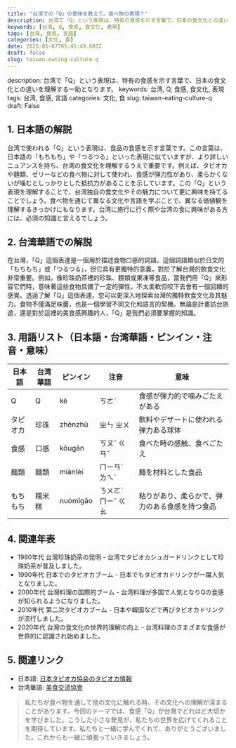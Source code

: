 ```yaml
---
title: "台湾での「Q」の意味を教えて。食べ物の表現？"
description: 台湾で「Q」という表現は、特有の食感を示す言葉で、日本の食文化との違いを理解する一助となります。
keywords: [台湾, Q, 食感, 食文化, 表現]
tags: [台湾, 食感, 言語]
categories: [文化, 食]
date: 2025-05-07T05:45:49.607Z
draft: false
slug: taiwan-eating-culture-q
---
```


description: 台湾で「Q」という表現は、特有の食感を示す言葉で、日本の食文化との違いを理解する一助となります。
keywords: 台湾, Q, 食感, 食文化, 表現
tags: 台湾, 食感, 言語
categories: 文化, 食
slug: taiwan-eating-culture-q
draft: False

## 1. 日本語の解説

台湾で使われる「Q」という表現は、食品の食感を示す言葉です。この言葉は、日本語の「もちもち」や「つるつる」といった表現に似ていますが、より詳しいニュアンスを持ち、台湾の食文化を理解するうえで重要です。例えば、タピオカや麺類、ゼリーなどの食べ物に対して使われ、食感が弾力性があり、柔らかくないが噛むとしっかりとした抵抗力があることを示しています。この「Q」という表現を理解することで、台湾独自の食文化やその魅力について更に興味を持てることでしょう。食べ物を通じて異なる文化や言語を学ぶことで、異なる価値観を理解するきっかけにもなります。台湾に旅行に行く際や台湾の食に興味がある方には、必須の知識と言えるでしょう。

## 2. 台湾華語での解説

在台灣，「Q」這個表達是一個用於描述食物口感的詞語。這個詞語類似於日文的「もちもち」或「つるつる」，但它具有更獨特的意義，對於了解台灣的飲食文化非常重要。例如，像珍珠奶茶裡的珍珠、麵類或果凍等食品，當我們用「Q」來形容它們時，意味著這些食物具備了一定的彈性，不太柔軟但咬下去會有一個回饋的感覺。透過了解「Q」這個表達，您可以更深入地探索台灣的獨特飲食文化及其魅力。食物不僅滿足味蕾，也是一個學習不同文化和語言的契機。無論是計畫訪台旅遊，還是對於這裡的美食感興趣的人，「Q」是我們必須要掌握的知識。

## 3. 用語リスト（日本語・台湾華語・ピンイン・注音・意味）

| 日本語   | 台湾華語   | ピンイン | 注音   | 意味                       |
|----------|-----------|---------|-------|----------------------------|
| Q        | Q         | kè     | ㄎㄜˋ  | 食感が弾力的で噛みごたえがある          |
| タピオカ | 珍珠       | zhēnzhū | ㄓㄣ ㄓㄨ | 飲料やデザートに使われる弾力ある球体    |
| 食感     | 口感       | kǒugǎn | ㄎㄡˇ ㄍㄢˇ | 食べた時の感触、食べごたえ             |
| 麺類     | 麵類       | miànlèi| ㄇㄧㄢˋ ㄌㄟˋ | 麺を材料とした食品                   |
| もちもち | 糯米糕     | nuòmǐgāo | ㄋㄨㄛˋ ㄇㄧˇ ㄍㄠ | 粘りがあり、柔らかで、弾力のある食感を持つ食品 |

## 4. 関連年表

- 1980年代 台灣珍珠奶茶の発明 - 台湾でタピオカシュガードリンクとして珍珠奶茶が普及しました。
- 1990年代 日本でのタピオカブーム - 日本でもタピオカドリンクが一躍人気となりました。
- 2000年代 台灣料理の国際的ブーム - 台湾料理が多国で人気となりQの食感が知られるようになりました。
- 2010年代 第二次タピオカブーム - 日本や韓国などで再びタピオカドリンクが流行しました。
- 2020年代 台灣の食文化の世界的理解の向上 - 台湾料理のさまざまな食感が世界的に認識され始めました。

## 5. 関連リンク  

- 日本語: [日本タピオカ協会のタピオカ情報](https://www.tapioka.jp/) 
- 台湾華語: [美食交流協會](https://www.gourmettaiwan.org/)

> 私たちが食べ物を通して他の文化に触れる時、その文化への理解が深まることがあります。今回のテーマでは、食感「Q」が台灣でどれほど大切かを学びました。こうした小さな発見が、私たちの世界を広げてくれることを期待しています。私たちと一緒に学んでくれて、ありがとうございました。これからも一緒に頑張っていきましょう。